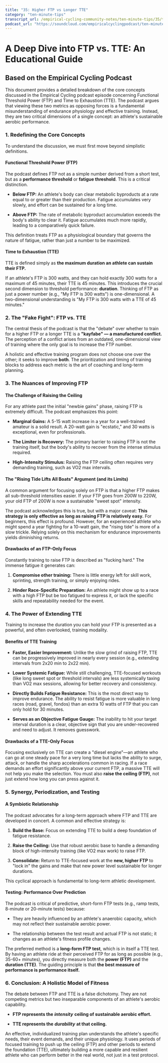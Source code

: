 ```yaml
---
title: "35: Higher FTP vs Longer TTE"
category: "ten-minute-tips"
transcript_url: /empirical-cycling-community-notes/ten-minute-tips/35/tmt35 ftp vs tte (transcribed on 11-Aug-2025 11-47-28).txt
podcast_url: "https://soundcloud.com/empiricalcyclingpodcast/ten-minute-tips-35-higher-ftp-vs-longer-tte"
---
```



# A Deep Dive into FTP vs. TTE: An Educational Guide

## Based on the Empirical Cycling Podcast

This document provides a detailed breakdown of the core concepts discussed in the Empirical Cycling podcast episode concerning Functional Threshold Power (FTP) and Time to Exhaustion (TTE). The podcast argues that viewing these two metrics as opposing forces is a fundamental misunderstanding of endurance physiology and effective training. Instead, they are two critical dimensions of a single concept: an athlete's sustainable aerobic performance.

### 1. Redefining the Core Concepts

To understand the discussion, we must first move beyond simplistic definitions.

#### **Functional Threshold Power (FTP)**

The podcast defines FTP not as a simple number derived from a short test, but as a **performance threshold** or **fatigue threshold**. This is a critical distinction.

-   **Below FTP:** An athlete's body can clear metabolic byproducts at a rate equal to or greater than their production. Fatigue accumulates very slowly, and effort can be sustained for a long time.
    
-   **Above FTP:** The rate of metabolic byproduct accumulation exceeds the body's ability to clear it. Fatigue accumulates much more rapidly, leading to a comparatively quick failure.
    

This definition treats FTP as a physiological boundary that governs the nature of fatigue, rather than just a number to be maximized.

#### **Time to Exhaustion (TTE)**

TTE is defined simply as **the maximum duration an athlete can sustain their FTP.**

If an athlete's FTP is 300 watts, and they can hold exactly 300 watts for a maximum of 45 minutes, their TTE is 45 minutes. This introduces the crucial second dimension to threshold performance: **duration**. Thinking of FTP as just a power number (e.g., "My FTP is 300 watts") is one-dimensional. A two-dimensional understanding is "My FTP is 300 watts with a TTE of 45 minutes."

### 2. The "Fake Fight": FTP vs. TTE

The central thesis of the podcast is that the "debate" over whether to train for a higher FTP or a longer TTE is a **"kayfabe" — a manufactured conflict.** The perception of a conflict arises from an outdated, one-dimensional view of training where the only goal is to increase the FTP number.

A holistic and effective training program does not choose one over the other; it seeks to improve **both**. The prioritization and timing of training blocks to address each metric is the art of coaching and long-term planning.

### 3. The Nuances of Improving FTP

#### **The Challenge of Raising the Ceiling**

For any athlete past the initial "newbie gains" phase, raising FTP is extremely difficult. The podcast emphasizes this point:

-   **Marginal Gains:** A 5-15 watt increase in a year for a well-trained amateur is a solid result. A 20-watt gain is "ecstatic," and 30 watts is exceptional, even for professionals.
    
-   **The Limiter is Recovery:** The primary barrier to raising FTP is not the training itself, but the body's ability to recover from the intense stimulus required.
    
-   **High-Intensity Stimulus:** Raising the FTP ceiling often requires very demanding training, such as VO2 max intervals.
    

#### **The "Rising Tide Lifts All Boats" Argument (and its Limits)**

A common argument for focusing solely on FTP is that a higher FTP makes all sub-threshold intensities easier. If your FTP goes from 200W to 220W, your old FTP of 200W is now a sustainable "sweet spot" intensity.

The podcast acknowledges this is true, but with a major caveat: **This strategy is only effective as long as raising FTP is relatively easy.** For beginners, this effect is profound. However, for an experienced athlete who might spend a year fighting for a 10-watt gain, the "rising tide" is more of a slow trickle. Relying solely on this mechanism for endurance improvements yields diminishing returns.

#### **Drawbacks of an FTP-Only Focus**

Constantly training to raise FTP is described as "fucking hard." The immense fatigue it generates can:

1.  **Compromise other training:** There is little energy left for skill work, sprinting, strength training, or simply enjoying rides.
    
2.  **Hinder Race-Specific Preparation:** An athlete might show up to a race with a high FTP but be too fatigued to express it, or lack the specific skills and repeatability needed for the event.
    

### 4. The Power of Extending TTE

Training to increase the duration you can hold your FTP is presented as a powerful, and often overlooked, training modality.

#### **Benefits of TTE Training**

-   **Faster, Easier Improvement:** Unlike the slow grind of raising FTP, TTE can be progressively improved in nearly every session (e.g., extending intervals from 2x20 min to 2x22 min).
    
-   **Lower Systemic Fatigue:** While still challenging, TTE-focused workouts (like long sweet spot or threshold intervals) are less systemically taxing than VO2 max sessions, allowing for better recovery and consistency.
    
-   **Directly Builds Fatigue Resistance:** This is the most direct way to improve endurance. The ability to resist fatigue is more valuable in long races (road, gravel, fondos) than an extra 10 watts of FTP that you can only hold for 30 minutes.
    
-   **Serves as an Objective Fatigue Gauge:** The inability to hit your target interval duration is a clear, objective sign that you are under-recovered and need to adjust. It removes guesswork.
    

#### **Drawbacks of a TTE-Only Focus**

Focusing exclusively on TTE can create a "diesel engine"—an athlete who can go at one steady pace for a very long time but lacks the ability to surge, attack, or handle the sharp accelerations common in racing. If a race demands an effort significantly above your current FTP, a massive TTE will not help you make the selection. You must also **raise the ceiling (FTP)**, not just extend how long you can press against it.

### 5. Synergy, Periodization, and Testing

#### **A Symbiotic Relationship**

The podcast advocates for a long-term approach where FTP and TTE are developed in concert. A common and effective strategy is:

1.  **Build the Base:** Focus on extending TTE to build a deep foundation of fatigue resistance.
    
2.  **Raise the Ceiling:** Use that robust aerobic base to handle a demanding block of high-intensity training (like VO2 max work) to raise FTP.
    
3.  **Consolidate:** Return to TTE-focused work at the **new, higher FTP** to "lock in" the gains and make that new power level sustainable for longer durations.
    

This cyclical approach is fundamental to long-term athletic development.

#### **Testing: Performance Over Prediction**

The podcast is critical of predictive, short-form FTP tests (e.g., ramp tests, 8-minute or 20-minute tests) because:

-   They are heavily influenced by an athlete's anaerobic capacity, which may not reflect their sustainable aerobic power.
    
-   The relationship between the test result and actual FTP is not static; it changes as an athlete's fitness profile changes.
    

The preferred method is a **long-form FTP test**, which is in itself a TTE test. By having an athlete ride at their perceived FTP for as long as possible (e.g., 35-60+ minutes), you directly measure both the **power (FTP)** and the **duration (TTE)**. The guiding principle is that **the best measure of performance is performance itself.**

### 6. Conclusion: A Holistic Model of Fitness

The debate between FTP and TTE is a false dichotomy. They are not competing metrics but two inseparable components of an athlete's aerobic capability.

-   **FTP represents the** _**intensity**_ **ceiling of sustainable aerobic effort.**
    
-   **TTE represents the** _**durability**_ **at that ceiling.**
    

An effective, individualized training plan understands the athlete's specific needs, their event demands, and their unique physiology. It uses periods of focused training to push up the ceiling (FTP) and other periods to extend the foundation (TTE), ultimately building a more capable and resilient athlete who can perform better in the real world, not just in a test protocol.